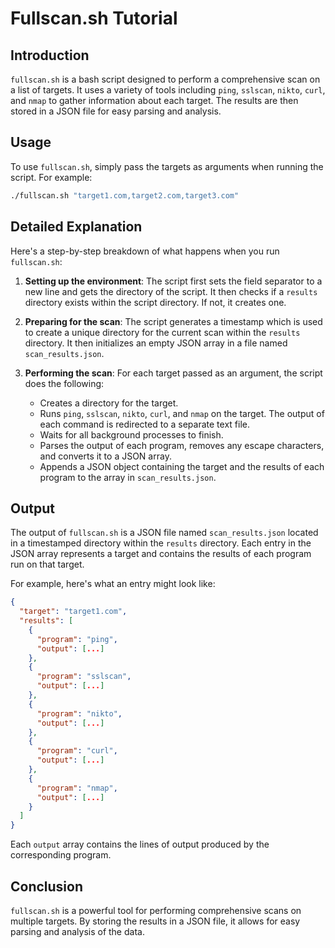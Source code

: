 # Fullscan.sh Tutorial

## Introduction

`fullscan.sh` is a bash script designed to perform a comprehensive scan on a list of targets. It uses a variety of tools including `ping`, `sslscan`, `nikto`, `curl`, and `nmap` to gather information about each target. The results are then stored in a JSON file for easy parsing and analysis.

## Usage

To use `fullscan.sh`, simply pass the targets as arguments when running the script. For example:

```bash
./fullscan.sh "target1.com,target2.com,target3.com"
```

## Detailed Explanation

Here's a step-by-step breakdown of what happens when you run `fullscan.sh`:

1. **Setting up the environment**: The script first sets the field separator to a new line and gets the directory of the script. It then checks if a `results` directory exists within the script directory. If not, it creates one.

2. **Preparing for the scan**: The script generates a timestamp which is used to create a unique directory for the current scan within the `results` directory. It then initializes an empty JSON array in a file named `scan_results.json`.

3. **Performing the scan**: For each target passed as an argument, the script does the following:
   - Creates a directory for the target.
   - Runs `ping`, `sslscan`, `nikto`, `curl`, and `nmap` on the target. The output of each command is redirected to a separate text file.
   - Waits for all background processes to finish.
   - Parses the output of each program, removes any escape characters, and converts it to a JSON array.
   - Appends a JSON object containing the target and the results of each program to the array in `scan_results.json`.

## Output

The output of `fullscan.sh` is a JSON file named `scan_results.json` located in a timestamped directory within the `results` directory. Each entry in the JSON array represents a target and contains the results of each program run on that target.

For example, here's what an entry might look like:

```json
{
  "target": "target1.com",
  "results": [
    {
      "program": "ping",
      "output": [...]
    },
    {
      "program": "sslscan",
      "output": [...]
    },
    {
      "program": "nikto",
      "output": [...]
    },
    {
      "program": "curl",
      "output": [...]
    },
    {
      "program": "nmap",
      "output": [...]
    }
  ]
}
```

Each `output` array contains the lines of output produced by the corresponding program.

## Conclusion

`fullscan.sh` is a powerful tool for performing comprehensive scans on multiple targets. By storing the results in a JSON file, it allows for easy parsing and analysis of the data.